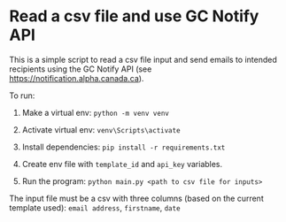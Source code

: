 # Read a csv file and use GC Notify API 

This is a simple script to read a csv file input and send emails to intended recipients using the GC Notify API (see https://notification.alpha.canada.ca).

To run:

1. Make a virtual env: `python -m venv venv`

2. Activate virtual env: `venv\Scripts\activate`

3. Install dependencies: `pip install -r requirements.txt`

4. Create env file with `template_id` and `api_key` variables.

5. Run the program: `python main.py <path to csv file for inputs>`

The input file must be a csv with three columns (based on the current template used): `email address`, `firstname`, `date`